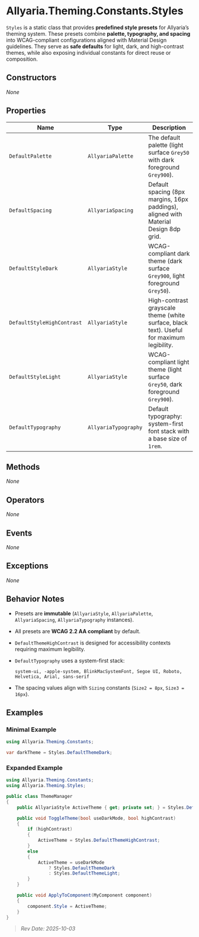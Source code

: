 # Allyaria.Theming.Constants.Styles

`Styles` is a static class that provides **predefined style presets** for Allyaria’s theming system.
These presets combine **palette, typography, and spacing** into WCAG-compliant configurations aligned with Material
Design guidelines.
They serve as **safe defaults** for light, dark, and high-contrast themes, while also exposing individual constants for
direct reuse or composition.

## Constructors

*None*

## Properties

| Name                       | Type                 | Description                                                                               |
|----------------------------|----------------------|-------------------------------------------------------------------------------------------|
| `DefaultPalette`           | `AllyariaPalette`    | The default palette (light surface `Grey50` with dark foreground `Grey900`).              |
| `DefaultSpacing`           | `AllyariaSpacing`    | Default spacing (8px margins, 16px paddings), aligned with Material Design 8dp grid.      |
| `DefaultStyleDark`         | `AllyariaStyle`      | WCAG-compliant dark theme (dark surface `Grey900`, light foreground `Grey50`).            |
| `DefaultStyleHighContrast` | `AllyariaStyle`      | High-contrast grayscale theme (white surface, black text). Useful for maximum legibility. |
| `DefaultStyleLight`        | `AllyariaStyle`      | WCAG-compliant light theme (light surface `Grey50`, dark foreground `Grey900`).           |
| `DefaultTypography`        | `AllyariaTypography` | Default typography: system-first font stack with a base size of `1rem`.                   |

## Methods

*None*

## Operators

*None*

## Events

*None*

## Exceptions

*None*

## Behavior Notes

* Presets are **immutable** (`AllyariaStyle`, `AllyariaPalette`, `AllyariaSpacing`, `AllyariaTypography` instances).
* All presets are **WCAG 2.2 AA compliant** by default.
* `DefaultThemeHighContrast` is designed for accessibility contexts requiring maximum legibility.
* `DefaultTypography` uses a system-first stack:

  ```
  system-ui, -apple-system, BlinkMacSystemFont, Segoe UI, Roboto, Helvetica, Arial, sans-serif
  ```
* The spacing values align with `Sizing` constants (`Size2 = 8px`, `Size3 = 16px`).

## Examples

### Minimal Example

```csharp
using Allyaria.Theming.Constants;

var darkTheme = Styles.DefaultThemeDark;
```

### Expanded Example

```csharp
using Allyaria.Theming.Constants;
using Allyaria.Theming.Styles;

public class ThemeManager
{
    public AllyariaStyle ActiveTheme { get; private set; } = Styles.DefaultThemeLight;

    public void ToggleTheme(bool useDarkMode, bool highContrast)
    {
        if (highContrast)
        {
            ActiveTheme = Styles.DefaultThemeHighContrast;
        }
        else
        {
            ActiveTheme = useDarkMode 
                ? Styles.DefaultThemeDark
                : Styles.DefaultThemeLight;
        }
    }

    public void ApplyToComponent(MyComponent component)
    {
        component.Style = ActiveTheme;
    }
}
```

> *Rev Date: 2025-10-03*
